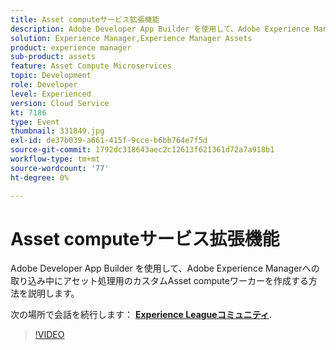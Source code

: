 ```yaml
---
title: Asset computeサービス拡張機能
description: Adobe Developer App Builder を使用して、Adobe Experience Managerへの取り込み中にアセット処理用のカスタムAsset computeワーカーを作成する方法を説明します。 このセッションは、Adobe Developers Live Content イベントの一部として配信されました。
solution: Experience Manager,Experience Manager Assets
product: experience manager
sub-product: assets
feature: Asset Compute Microservices
topic: Development
role: Developer
level: Experienced
version: Cloud Service
kt: 7186
type: Event
thumbnail: 331849.jpg
exl-id: de37b039-a661-415f-9cce-b6bb764e7f5d
source-git-commit: 1792dc318643aec2c12613f621361d72a7a918b1
workflow-type: tm+mt
source-wordcount: '77'
ht-degree: 0%

---
```


# Asset computeサービス拡張機能

Adobe Developer App Builder を使用して、Adobe Experience Managerへの取り込み中にアセット処理用のカスタムAsset computeワーカーを作成する方法を説明します。

次の場所で会話を続行します： **[Experience Leagueコミュニティ](https://adobe.ly/36Yd3v6)**.

>[!VIDEO](https://video.tv.adobe.com/v/331849/?quality=12&learn=on&hidetitle=true)
